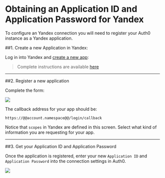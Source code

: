 # Obtaining an Application ID and Application Password for Yandex

To configure an Yandex connection you will need to register your Auth0 instance as a Yandex application.

##1. Create a new Application in Yandex:

Log in into Yandex and [create a new app](https://oauth.yandex.ru/client/new):

> Complete instructions are available [here](http://api.yandex.ru/oauth/doc/dg/tasks/register-client.xml)

---

##2. Register a new application

Complete the form:

![](@@env.MEDIA_URL@@/articles/yandex-clientid/yandex-create-app.png)

The callback address for your app should be:

	https://@@account.namespace@@/login/callback


Notice that `scopes` in Yandex are defined in this screen. Select what kind of information you are requesting for your app.

---

##3. Get your Application ID and Application Password

Once the application is registered, enter your new `Application ID` and `Application Password` into the connection settings in Auth0.

![](@@env.MEDIA_URL@@/articles/yandex-clientid/yandex-add-connection.png)

